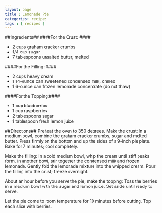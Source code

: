 ```yaml
---
layout: page
title : Lemonade Pie
categories: recipes
tags : [ recipes ]
---
```

##Ingredients##
####For the Crust: ####
*  2 cups graham cracker crumbs
*  1/4 cup sugar
*  7 tablespoons unsalted butter, melted

####For the Filling: ####
*  2 cups heavy cream
*  1 14-ounce can sweetened condensed milk, chilled
*  1 6-ounce can frozen lemonade concentrate (do not thaw)

####For the Topping:####
*  1 cup blueberries
*  1 cup raspberries
*  2 tablespoons sugar
*  1 tablespoon fresh lemon juice

##Directions##
Preheat the oven to 350 degrees. Make the crust: In a medium bowl, combine the graham cracker crumbs, sugar and melted butter. Press firmly on the bottom and up the sides of a 9-inch pie plate. Bake for 7 minutes; cool completely.

Make the filling: In a cold medium bowl, whip the cream until stiff peaks form. In another bowl, stir together the condensed milk and frozen lemonade. Gently fold the lemonade mixture into the whipped cream. Pour the filling into the crust; freeze overnight.

About an hour before you serve the pie, make the topping: Toss the berries in a medium bowl with the sugar and lemon juice. Set aside until ready to serve.

Let the pie come to room temperature for 10 minutes before cutting. Top each slice with berries.


